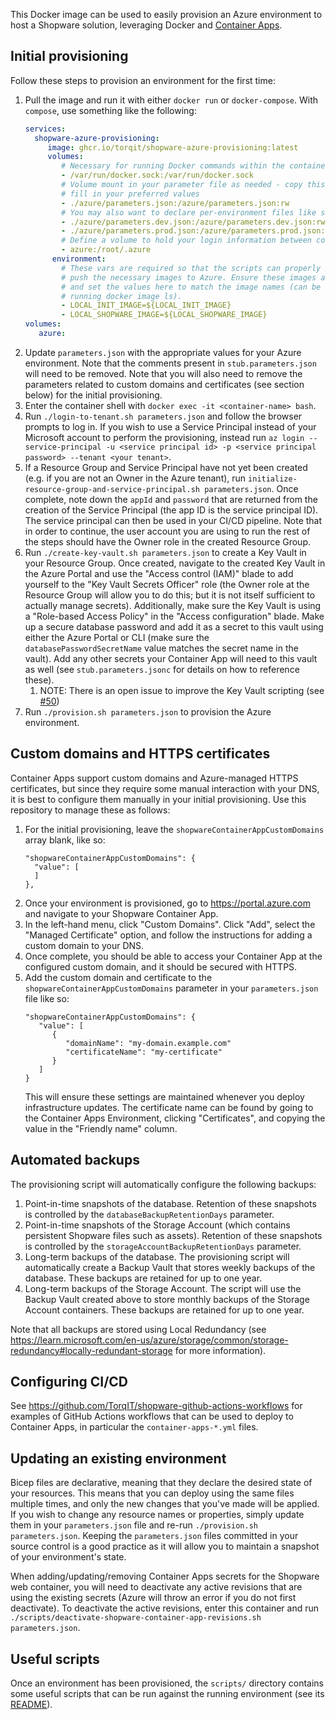 This Docker image can be used to easily provision an Azure environment to host a Shopware solution, leveraging Docker and [Container Apps](https://learn.microsoft.com/en-us/azure/container-apps/overview).

## Initial provisioning

Follow these steps to provision an environment for the first time:

1. Pull the image and run it with either `docker run` or `docker-compose`. With `compose`, use something like the following:
   ```yaml
   services:
     shopware-azure-provisioning:
        image: ghcr.io/torqit/shopware-azure-provisioning:latest
        volumes:
           # Necessary for running Docker commands within the container
           - /var/run/docker.sock:/var/run/docker.sock
           # Volume mount in your parameter file as needed - copy this from stub.parameters.json and
           # fill in your preferred values
           - ./azure/parameters.json:/azure/parameters.json:rw
           # You may also want to declare per-environment files like so
           - ./azure/parameters.dev.json:/azure/parameters.dev.json:rw
           - ./azure/parameters.prod.json:/azure/parameters.prod.json:rw
           # Define a volume to hold your login information between container restarts
           - azure:/root/.azure
         environment:
           # These vars are required so that the scripts can properly tag and
           # push the necessary images to Azure. Ensure these images are built
           # and set the values here to match the image names (can be found by
           # running docker image ls).
           - LOCAL_INIT_IMAGE=${LOCAL_INIT_IMAGE}
           - LOCAL_SHOPWARE_IMAGE=${LOCAL_SHOPWARE_IMAGE}
   volumes:
      azure:
   ```
2. Update `parameters.json` with the appropriate values for your Azure environment. Note that the comments present in `stub.parameters.json` will need to be removed. Note that you will also need to remove the parameters related to custom domains and certificates (see section below) for the initial provisioning.
3. Enter the container shell with `docker exec -it <container-name> bash`.
4. Run `./login-to-tenant.sh parameters.json` and follow the browser prompts to log in. If you wish to use a Service Principal instead of your Microsoft account to perform the provisioning, instead run `az login --service-principal -u <service principal id> -p <service principal password> --tenant <your tenant>`.
5. If a Resource Group and Service Principal have not yet been created (e.g. if you are not an Owner in the Azure tenant), run `initialize-resource-group-and-service-principal.sh parameters.json`. Once complete, note down the `appId` and `password` that are returned from the creation of the Service Principal (the app ID is the service principal ID). The service principal can then be used in your CI/CD pipeline. Note that in order to continue, the user account you are using to run the rest of the steps should have the Owner role in the created Resource Group.
6. Run `./create-key-vault.sh parameters.json` to create a Key Vault in your Resource Group. Once created, navigate to the created Key Vault in the Azure Portal and use the "Access control (IAM)" blade to add yourself to the "Key Vault Secrets Officer" role (the Owner role at the Resource Group will allow you to do this; but it is not itself sufficient to actually manage secrets). Additionally, make sure the Key Vault is using a "Role-based Access Policy" in the "Access configuration" blade. Make up a secure database password and add it as a secret to this vault using either the Azure Portal or CLI (make sure the `databasePasswordSecretName` value matches the secret name in the vault). Add any other secrets your Container App will need to this vault as well (see `stub.parameters.jsonc` for details on how to reference these).
   1. NOTE: There is an open issue to improve the Key Vault scripting (see [#50](https://github.com/TorqIT/pimcore-azure-provisioning/issues/50))
7. Run `./provision.sh parameters.json` to provision the Azure environment.

## Custom domains and HTTPS certificates

Container Apps support custom domains and Azure-managed HTTPS certificates, but since they require some manual interaction with your DNS, it is best to configure them manually in your initial provisioning. Use this repository to manage these as follows:

1. For the initial provisioning, leave the `shopwareContainerAppCustomDomains` array blank, like so:
   ```
   "shopwareContainerAppCustomDomains": {
     "value": [
     ]
   },
   ```
2. Once your environment is provisioned, go to https://portal.azure.com and navigate to your Shopware Container App.
3. In the left-hand menu, click "Custom Domains". Click "Add", select the "Managed Certificate" option, and follow the instructions for adding a custom domain to your DNS.
4. Once complete, you should be able to access your Container App at the configured custom domain, and it should be secured with HTTPS.
5. Add the custom domain and certificate to the `shopwareContainerAppCustomDomains` parameter in your `parameters.json` file like so:
   ```
   "shopwareContainerAppCustomDomains": {
      "value": [
         {
            "domainName": "my-domain.example.com"
            "certificateName": "my-certificate"
         }
      ]
   }
   ```
   This will ensure these settings are maintained whenever you deploy infrastructure updates. The certificate name can be found by going to the Container Apps Environment, clicking "Certificates", and copying the value in the "Friendly name" column.

## Automated backups

The provisioning script will automatically configure the following backups:

1. Point-in-time snapshots of the database. Retention of these snapshots is controlled by the `databaseBackupRetentionDays` parameter.
2. Point-in-time snapshots of the Storage Account (which contains persistent Shopware files such as assets). Retention of these snapshots is controlled by the `storageAccountBackupRetentionDays` parameter.
3. Long-term backups of the database. The provisioning script will automatically create a Backup Vault that stores weekly backups of the database. These backups are retained for up to one year.
4. Long-term backups of the Storage Account. The script will use the Backup Vault created above to store monthly backups of the Storage Account containers. These backups are retained for up to one year.

Note that all backups are stored using Local Redundancy (see https://learn.microsoft.com/en-us/azure/storage/common/storage-redundancy#locally-redundant-storage for more information).

## Configuring CI/CD

See https://github.com/TorqIT/shopware-github-actions-workflows for examples of GitHub Actions workflows that can be used to deploy to Container Apps, in particular the `container-apps-*.yml` files.

## Updating an existing environment

Bicep files are declarative, meaning that they declare the desired state of your resources. This means that you can deploy using the same files multiple times, and only the new changes that you've made will be applied. If you wish to change any resource names or properties, simply update them in your `parameters.json` file and re-run `./provision.sh parameters.json`. Keeping the `parameters.json` files committed in your source control is a good practice as it will allow you to maintain a snapshot of your environment's state.

When adding/updating/removing Container Apps secrets for the Shopware web container, you will need to deactivate any active revisions that are using the existing secrets (Azure will throw an error if you do not first deactivate). To deactivate the active revisions, enter this container and run `./scripts/deactivate-shopware-container-app-revisions.sh parameters.json`.

## Useful scripts

Once an environment has been provisioned, the `scripts/` directory contains some useful scripts that can be run against the running environment (see its [README](https://github.com/TorqIT/shopware-azure-provisioning/blob/main/scripts/README.md)).
